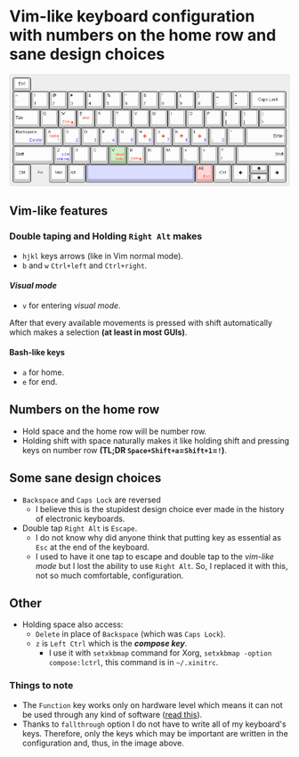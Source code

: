 # Vim-like keyboard configuration with numbers on the home row and sane design choices
![keyboard image](keyboard.png)
## Vim-like features
### Double taping and Holding `Right Alt` makes
- `hjkl` keys arrows (like in Vim normal mode).
- `b` and `w` `Ctrl+left` and `Ctrl+right`.
#### _Visual mode_
- `v` for entering _visual mode_.

After that every available movements is pressed with shift automatically which makes a selection **(at least in most GUIs)**.
#### Bash-like keys
- `a` for home.
- `e` for end.
## Numbers on the home row
- Hold space and the home row will be number row.
- Holding shift with space naturally makes it like holding shift and pressing keys on number row **(TL;DR `Space+Shift+a`=`Shift+1`=`!`)**.
## Some sane design choices
- `Backspace` and `Caps Lock` are reversed
	- I believe this is the stupidest design choice ever made in the history of electronic keyboards.
- Double tap `Right Alt` is `Escape`.
	- I do not know why did anyone think that putting key as essential as `Esc` at the end of the keyboard.
	- I used to have it one tap to escape and double tap to the _vim-like mode_ but I lost the ability to use `Right Alt`. So, I replaced it with this, not so much comfortable, configuration.
## Other
- Holding space also access:
	- `Delete` in place of `Backspace` (which was `Caps Lock`).
	- `z` is `Left Ctrl` which is the ***compose key***.
		- I use it with `setxkbmap` command for Xorg, `setxkbmap -option compose:lctrl`, this command is in `~/.xinitrc`.
### Things to note
- The `Function` key works only on hardware level which means it can not be used through any kind of software ([read this](https://github.com/kmonad/kmonad/blob/master/doc/faq.md#q-why-cant-i-remap-the-fn-key-on-my-laptop)).
- Thanks to `fallthrough` option I do not have to write all of my keyboard's keys. Therefore, only the keys which may be important are written in the configuration and, thus, in the image above.
